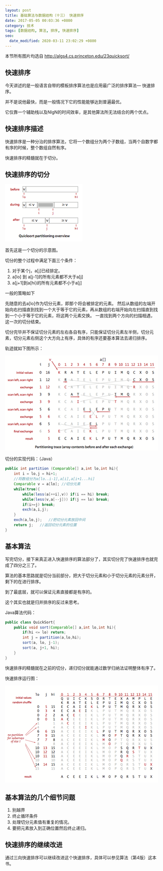 ```yaml
---
layout: post
title: 基础算法与数据结构（十三） 快速排序
date: 2017-05-05 00:03:36 +0800
category: 技术
tags: [数据结构, 算法, 排序, 快速排序]
seo:
  date_modified: 2020-03-11 23:02:29 +0800
---
```


本节所有图片均选自 http://algs4.cs.princeton.edu/23quicksort/


## 快速排序
今天讲述的是一般语言自带的模板排序算法也是应用最广泛的排序算法— 快速排序。

并不是说他最快，而是一般情况下它的性能能够达到普遍最优。

它仅靠一个辅助栈以及NlgN的时间效率，是其他算法所无法结合的两个优点。

## 快速排序描述
快速排序是一种分治的排序算法，它将一个数组分为两个子数组，当两个自数字都有序的时候，整个数组自然有序。

快速排序的精髓就在于切分。

## 快速排序的切分
![](/assets/img/blog/quick1.png)

首先这是一个切分的示意图。


切分的整个过程中满足下面三个条件：
1. 对于某个j，a[j]已经排定。
2. a[lo] 到 a[j-1]的所有元素都不大于a[j]
3. a[j+1]到a[hi}的所有元素都不小于a[j]

一般的策略如下

先随意的去a[lo]作为切分元素，即那个将会被排定的元素。
然后从数组的左端开始向右扫描直到找到一个大于等于它的元素，再从数组的右端开始向左扫描直到找到一个小于等于它的元素，将这两个元素交换。
一直找到两个方向的扫描相遇，这一次的切分结束。

切分完毕并不保证切分元素的左右各自有序，只能保证切分元素左半侧，切分元素，切分元素右侧这个大方向上有序，具体的有序还要基本算法去递归排序。

轨迹就如下图所示：

![](/assets/img/blog/quick2.png)

切分的实现代码：（Java）

```java
public int partition (Comparable[] a,int lo,int hi){
	int i = lo,j = hi+1;
	//将数组分为a[lo..i-1],a[i],a[i+1...hi]
	Comparable v = a[lo]; //切分元素
	while(true){
		while(less(a[++i],v)) if(i == hi) break;
		while(less(v,a[--j])) if(j == lo) break;
		if(i>=j) break;
		exch(a,i,j);
	}
	exch(a,lo,j);   //把切分元素放回中间
	return j;   //返回切分元素的位置
}
```


## 基本算法
写完切分，接下来真正进入快速排序的算法部分了，其实切分完了快速排序也就完成了四分之三了。

算法的基本思路就是切分当前部分，把大于切分元素和小于切分元素的元素分开，剩下的在进行排序。

到了最底层，就可以保证元素直接都是有序的。

这个其实也就是归并排序的反过来思考。

Java算法代码：
```java
public class QuickSort{
	public void sort(Comparable[] a,int lo,int hi){
		if(hi <= lo) return;
		int j = partition(a,lo,hi);
		sort(a, lo, j-1);
		sort(a, j+1, hi);
	}
}
```

快速排序的精髓就在之前的切分，递归切分就能通过数学归纳法证明整体有序了。

快速排序运行图：

![](/assets/img/blog/quick3.png)


## 基本算法的几个细节问题
1. 别越界
2. 终止循环条件
3. 处理切分元素值有重复的情况。
4. 要把元素放入到正确位置然后终止递归。

## 快速排序的继续改进
通过三向快速排序可以继续改进这个快速排序，具体可以参见算法（第4版）这本书。




